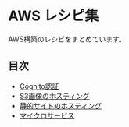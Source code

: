 # AWS レシピ集

AWS構築のレシピをまとめています。

## 目次

- [Cognito認証](./docs/Cognito認証.md)
- [S3画像のホスティング](./docs/S3画像のホスティング.md)
- [静的サイトのホスティング](./docs/静的サイトのホスティング.md)
- [マイクロサービス](./docs/マイクロサービス.md)

